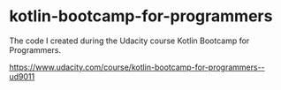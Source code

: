 # kotlin-bootcamp-for-programmers
The code I created during the Udacity course Kotlin Bootcamp for Programmers.

https://www.udacity.com/course/kotlin-bootcamp-for-programmers--ud9011
